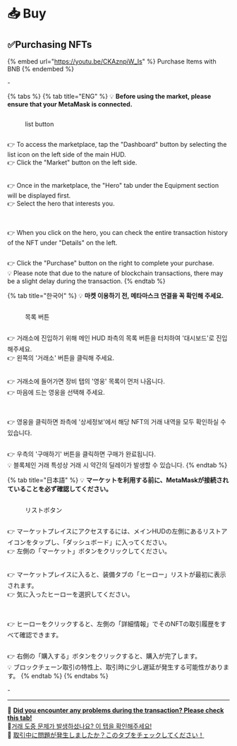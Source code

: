 # 📥 Buy

## ✅Purchasing NFTs



{% embed url="https://youtu.be/CKAznpiW_Is" %}
Purchase Items with BNB
{% endembed %}

\-

{% tabs %}
{% tab title="ENG" %}
💡 **Before using the market, please ensure that your MetaMask is connected.**

<figure><img src="../../../.gitbook/assets/image (695).png" alt=""><figcaption><p> list button</p></figcaption></figure>

<figure><img src="../../../.gitbook/assets/image (756).png" alt=""><figcaption></figcaption></figure>

👉 To access the marketplace, tap the "Dashboard" button by selecting the list icon on the left side of the main HUD.\
👉 Click the "Market" button on the left side.

<figure><img src="../../../.gitbook/assets/image (757).png" alt=""><figcaption></figcaption></figure>

👉 Once in the marketplace, the "Hero" tab under the Equipment section will be displayed first.\
👉 Select the hero that interests you.



<figure><img src="../../../.gitbook/assets/image (758).png" alt=""><figcaption></figcaption></figure>

<figure><img src="../../../.gitbook/assets/image (759).png" alt=""><figcaption></figcaption></figure>

👉 When you click on the hero, you can check the entire transaction history of the NFT under "Details" on the left.



<figure><img src="../../../.gitbook/assets/image (760).png" alt=""><figcaption></figcaption></figure>

👉 Click the "Purchase" button on the right to complete your purchase.\
💡 Please note that due to the nature of blockchain transactions, there may be a slight delay during the transaction.
{% endtab %}

{% tab title="한국어" %}
💡 **마켓 이용하기 전, 메타마스크 연결을 꼭 확인해 주세요.**

<figure><img src="../../../.gitbook/assets/image (696).png" alt=""><figcaption><p>목록 버튼</p></figcaption></figure>

<figure><img src="../../../.gitbook/assets/image (761).png" alt=""><figcaption></figcaption></figure>

👉 거래소에 진입하기 위해 메인 HUD 좌측의 목록 버튼을 터치하여 '대시보드'로 진입해주세요.\
👉 왼쪽의 '거래소' 버튼을 클릭해 주세요.



<figure><img src="../../../.gitbook/assets/image (762).png" alt=""><figcaption></figcaption></figure>

👉 거래소에 들어가면 장비 탭의 '영웅' 목록이 먼저 나옵니다.\
👉 마음에 드는 영웅을 선택해 주세요.



<figure><img src="../../../.gitbook/assets/image (764).png" alt=""><figcaption></figcaption></figure>

<figure><img src="../../../.gitbook/assets/image (765).png" alt=""><figcaption></figcaption></figure>

👉 영웅을 클릭하면 좌측에 '상세정보'에서 해당 NFT의 거래 내역을 모두 확인하실 수 있습니다.



<figure><img src="../../../.gitbook/assets/image (766).png" alt=""><figcaption></figcaption></figure>

👉 우측의 '구매하기' 버튼을 클릭하면 구매가 완료됩니다.\
💡 블록체인 거래 특성상 거래 시 약간의 딜레이가 발생할 수 있습니다.
{% endtab %}

{% tab title="日本語" %}
💡 **マーケットを利用する前に、MetaMaskが接続されていることを必ず確認してください。**

<figure><img src="../../../.gitbook/assets/image (697).png" alt=""><figcaption><p>リストボタン</p></figcaption></figure>

<figure><img src="../../../.gitbook/assets/image (767).png" alt=""><figcaption></figcaption></figure>

👉 マーケットプレイスにアクセスするには、メインHUDの左側にあるリストアイコンをタップし、「ダッシュボード」に入ってください。\
👉 左側の「マーケット」ボタンをクリックしてください。



<figure><img src="../../../.gitbook/assets/image (768).png" alt=""><figcaption></figcaption></figure>

👉 マーケットプレイスに入ると、装備タブの「ヒーロー」リストが最初に表示されます。\
👉 気に入ったヒーローを選択してください。



<figure><img src="../../../.gitbook/assets/image (769).png" alt=""><figcaption></figcaption></figure>

<figure><img src="../../../.gitbook/assets/image (770).png" alt=""><figcaption></figcaption></figure>

👉 ヒーローをクリックすると、左側の「詳細情報」でそのNFTの取引履歴をすべて確認できます。



<figure><img src="../../../.gitbook/assets/image (771).png" alt=""><figcaption></figcaption></figure>

👉 右側の「購入する」ボタンをクリックすると、購入が完了します。\
💡 ブロックチェーン取引の特性上、取引時に少し遅延が発生する可能性があります。
{% endtab %}
{% endtabs %}

\-





***

🛑 [**Did you encounter any problems during the transaction? Please check this tab!**](common-issues.md)\
🛑[거래 도중 문제가 발생하셨나요? 이 탭을 확인해주세요!](common-issues.md)\
🛑 [取引中に問題が発生しましたか？このタブをチェックしてください！](common-issues.md)
